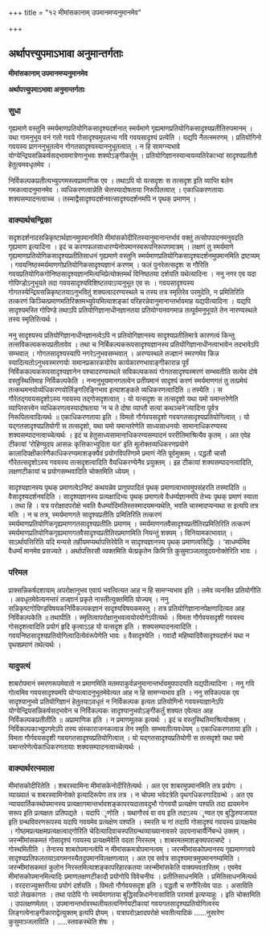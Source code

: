 +++
title = "१२ मीमांसकानाम् उपमानमप्यनुमानमेव"

+++


## अर्थापत्त्युपमाऽभावा अनुमान्तर्गताः

**मीमांसकानाम् उपमानमप्यनुमानमेव**

**अर्थापत्त्युपमाऽभावा अनुमान्तर्गताः**

### **सुधा**

गृह्यमाणे वस्तुनि स्मर्यमाणप्रतियोगिकसादृश्यदर्शनात् स्मर्यमाणे गृह्यमाणप्रतियोगिकसादृश्यप्रतीतिरुपमानम् । यथा गामनुभूय वनं गतो गवये गोसादृश्यमुपलभ्य गवि गवयसादृश्यं प्रत्येति । यद्यपि नैतत्स्मरणम् । प्रतियोगिनो गवयस्य प्रागननुभूतत्वेन गोगतसादृश्यस्याननुभूतत्वात् । न हि सामग्न्यभावे योग्येन्द्रियसन्निकर्षसद्भावमात्रेणानुभवः शक्योऽङ्गीकर्तुम् । प्रतियोगिज्ञानस्यान्वयव्यतिरेकाभ्यां सादृश्यप्रतीतौ हेतुत्वमवधृतमेव ।

निर्विकल्पकप्रतीत्यभ्युपगमस्त्वप्रामाणिक एव । तथाऽपि यो यत्सदृशः स तत्सदृश इति व्याप्ति बलेन गमकत्वादनुमानमेव । व्यधिकरणत्वान्नेति चेत्तस्यादोषताया निरूपितत्वात् । एकाधिकरणतायाः शक्यसम्पादनत्वाच्च । तस्माद्वैसादृश्यदर्शनवत्सादृश्यदर्शनमपि न पृथक् प्रमाणम् ।

### **वाक्यार्थचन्द्रिका**

सदृशदर्शनादसन्निकृष्टार्थज्ञानमुपमानमिति मीमांसकोदीरितस्यानुमानान्तर्भावं वक्तुं तत्सोपपादनमनुवदति गृह्यमाण इत्यादिना । इदं च करणफलसाधारण्येनोपमानस्वरूपनिरूपणमात्रम् । लक्षणं तु स्मर्यमाणे गृह्यमाणप्रतियोगिकसादृश्यप्रतीतिसाधनं गृह्यमाणे वस्तुनि स्मर्यमाणप्रतियोगिकसादृश्यदर्शनमुपमानमिति द्रष्टव्यम् । गवयनिष्ठस्मर्यमाणगोप्रतियोगिकसादृश्यज्ञानं करणम् । फलं पुनरेतत्सदृशः स गौरिति गवयप्रतियोगिकगोनिष्ठसादृश्यज्ञानमित्यभिप्रेत्योक्तमर्थं विनिष्ठतया दर्शयति यथेत्यादिना । ननु नगर एव यदा गोपिण्डोऽनुभूयते तदा गवयसादृश्यविशिष्टतयाऽप्यनुभूत एव सः । गवयसादृश्यस्य गोगतस्येन्द्रियसन्निकृष्टतयाऽनुभवितुं शक्यत्वादरण्यस्थले च तस्य तत्र स्मृतिरेव परमुदेति, न प्रमितिरिति तत्करणं किञ्चित्प्रमाणमतिरिक्तमभ्युपेयमित्याशङ्कां परिहरन्नेवानुमानान्तर्भावमाह यद्यपीत्यादिना । यद्यपि सादृश्यमस्ति गोपिण्डे तथाऽपि प्रतियोगिज्ञानाधीनज्ञानतया प्रतियोग्यनवगमान्न तत्पूर्वमनुभूयते तेन नारण्यस्थले तस्य स्मृतिरित्यर्थः ।

ननु सादृश्यस्य प्रतियोगिज्ञानाधीनज्ञानत्वेऽपि न प्रतियोगिज्ञानस्य सादृश्यप्रतीतिमात्रे कारणत्वं किन्तु तत्सविकल्पकरूपप्रतीतावेव । तथा च निर्बिकल्पकरूपसादृश्यज्ञानस्य प्रतियोगिज्ञानाधीनत्वाभावेन तदभावेऽपि सम्भवात् । गोगतसादृश्यस्यापि नगरेऽनुभवसम्भवात् । अरण्यस्थले तज्ज्ञानं स्मरणमेव किन्न स्यादित्यतोऽनुभवस्मरणयोः समानप्रकारकयोरेव कार्यकारणभावाङ्गीकारान्न पूर्वं निर्विककल्पकरूपसादृश्यज्ञानेन पश्चादरण्यस्थले सविकल्पकरूपं गोगतसादृश्यस्मरणं सम्भवतीति सत्येव दोषे वस्तुस्थितिमाह निर्विकल्पकेति । नन्वनुभूयमानगतत्वेन प्रतीयमानं सादृश्यं करणं स्मर्यमाणगतं तु तत्प्रमेयं तत्कथमनयोर्व्यधिकरणयोर्लिङ्गलिङ्गिभाव इत्याशङ्कते व्यधिकरणत्वादिति ॥ तस्येति । स गौरेतद्गवयसदृशोऽस्य गवयस्य तद्गोसदृशत्वात् । यो यत्सदृशः स तत्सदृशो यथा यमो यमान्तरेणेति व्याप्तिसत्त्वेन व्यधिकरणत्वस्यादोषताया ‘न च ते दोषा व्याप्तौ सत्यां कथञ्चने’त्यादिना पूर्वत्र निरूपितत्वादित्यर्थः ॥ एकाधिकरणताया इति । विमतो गौर्गवयसदृशो गवयगतसादृश्यप्रतियोगित्वात् । यो यद्गतसादृश्यप्रतियोगी स तत्सदृशो, यथा यमो यमान्तरेणेति साध्यसाधनयोः सामानाधिकरण्यस्य शक्यसम्पादनत्वाच्चेत्यर्थः । इदं च हेतुसाध्यसामानाधिकरण्यसम्पादनं पररीतिमाश्रित्यैव कृतम् । अत एवेह टीकायां ‘रोहिण्युदय आसन्नः कृत्तिकाभ्युदिता यत’ इति मूलोक्तव्यधिकरणप्रयोगे कालादिपक्षीकारेणैकाधिकरण्यमाशङ्क्यैवं प्रयोगविपरिणामे प्रमाणं नेति पूर्वमुक्तम् । पद्धतौ चासौ गौरेतत्सदृशोऽस्य गवयस्य तत्सदृशत्वादिति वैयधिकरण्येनैव प्रयुक्तम् । इह टीकायां शक्यसम्पादनत्वादिति, लक्षणटीकायां च प्रयोगसम्भवादिति चोक्तमिति ध्येयम् ।

सादृश्यज्ञानस्य पृथक् प्रमाणत्वेऽनिष्टं कथयन्नेव प्रागुपपादितं पृथक् प्रमाणत्वाभावमुपसंहरति तस्मादिति ॥ वैसादृश्यदर्शनवदिति । सादृश्यज्ञानस्य प्रत्यक्षादिभ्यः पृथक् प्रमाणत्वे वैधर्म्यज्ञानमपि तेभ्यः पृथक् प्रमाणं स्याता । तथा हि । यत्र परोक्षादपरोक्षे भवति वैधर्म्यादिमतिस्तस्मादयमन्यथेति, भवति चास्मादप्यन्यथा स इत्यपि तत्र मतिः । न च तत्र, स्मर्यमाणगते सादृश्यप्रतीतिः प्रमितिरिति तत्करणं स्मर्यमाणप्रतियोगिकगृह्यमाणगतसादृश्यप्रतीतिः प्रमाणम् । स्मर्यमाणगतवैसादृश्यप्रतीतिरप्रमितिरिति तत्करणं स्मर्यमाणप्रतियोगिकगृह्यमाणगतवैसादृश्यप्रतीतिरप्रमाणमिति नियन्तुं शक्यम् । विनियामकाभावात् । साऽर्थापत्तिरिति यदि मन्यसे तर्हीयमप्यर्थापत्तिरेवेति न सादृश्यज्ञानस्य पृथक् प्रमाणत्वसिद्धिः । ‘साधर्म्यमिव वैधर्म्यं मानमेव प्रसज्यते । अर्थापत्तिरसौ व्यक्तमिति चेत्प्रकृतेन किमि’ति कुसुमाञ्जलावुदयनोक्तेरिति भावः ।

### **परिमल**

प्राक्सन्निकर्षदशायाम् अपरोक्षानुभव एवायं भवत्वित्यत आह न हि सामग्न्यभाव इति । तमेव व्यनक्ति प्रतियोगीति । अवधृतमेवेत्यनन्तरं तज्ज्ञानं प्रकृते नास्तीत्युक्तमिति योज्यम् । ननु सन्निकृष्टगोपिण्डविषयकनिर्विकल्पकज्ञानं सादृश्यविषयकमस्तु । तत्र प्रतियोगिज्ञानानपेक्षणादित्यत आह निर्विकल्पकेति ॥ तथापीति । स्मृतित्वापरोक्षानुभवत्वयोरयोगेऽपीत्यर्थः । विमता गौर्गवयसदृशी गवयस्य गोसदृशत्वादिति प्रयोगं हृदि कृत्वाऽऽह यो यत्सदृश इति । शक्यसम्पादनत्वादिति । गवयनिष्ठसादृश्यप्रतियोगित्वादित्येवंरूपेणेति भावः ॥ वैसादृश्येति । गवादौ महिष्यादिवैसादृश्यदर्शनं यथा न पृथक्प्रमाणं तथेत्यर्थः ।

### **यादुपत्यं**

शाबरोपमानं स्मरणरूपमेवातो न प्रमाणमिति मतमपाकुर्वन्ननुमानान्तर्भावमुपपादयति यद्यपीत्यादिना । ननु गवि गोत्वमिव गवयसादृश्यमपि योग्यत्वादनुभूतमेवेत्यत आह न हि सामग्न्यभाव इति । ननु सविकल्पक एव सादृश्यानुभवे प्रतियोगिज्ञानं हेतुतयाऽवधृतं न निर्विकल्पक इत्यतः प्रतियोगिनो गवयस्याज्ञानेऽपि योग्येन्द्रियसन्निकर्षसद्भावेन च निर्विकल्पकः सादृश्यानुभवोऽङ्गीकर्तुं शक्यत एवेत्यत आह निर्विकल्पकप्रतीतीति ॥ अप्रामाणिक इति । न प्रमाणमूलक इत्यर्थः । इदं च वस्तुस्थितिमाश्रित्योक्तम् । निर्विकल्पकाभ्युपगमेऽपि तस्य संस्काराजनकत्वान्न तेन स्मृतिः सम्भवतीत्यवधेयम् ॥ एकाधिकरणताया इति । विमता गौर्गवयसदृशी गवयगतसादृश्यप्रतियोगित्वात् । यो यद्गतसादृश्यप्रतियोगी स तत्सदृशो यथा यमो यमान्तरेणेत्येकाधिकरणतायाः शक्यसम्पादनत्वाच्चेत्यर्थः ।

### **वाक्यार्थरत्नमाला**

मीमांसकोदीरितेति । शबरस्वामिना मीमांसकेनोदीरितेत्यर्थः । अत एव शाबरमुपमानमिति तत्र प्रयोगः । व्याख्यातं च शबरस्वामिनोक्ते इत्यादिरूपेण तत्र तत्र । न चोपमा भवेदत्रेति पृथगधिकरणादिग्रन्थे । अत एव न्यायवार्तिकस्थोपमानस्य प्रत्यक्षागमान्तर्भावशङ्कापरयदातावदुभौ गोगवयौ प्रत्यक्षेण पश्यति तदा ह्ययमनेन सरूप इति प्रत्यक्षतः प्रतिपद्यते । यदापि ृणोति । यथागौरवं वा वय इति तदाऽस्य ृण्वत एव बुद्धिरुपजायत इति ग्रन्थविवरणरूपस्य यदापि गवयमेव प्रत्यक्षेण पश्यति । स्मरति च गां तदापि गोसादृश्यं गवयस्य प्रत्यक्षमेव । गोष्ठमप्रत्यक्षमप्रत्यक्षत्वाद्गोरिति चेदित्यादिवाचस्पतिग्रन्थव्याख्यानावसरे उदयनाचार्यैर्निबन्धे उक्तम् । जरन्मीमांसकमतं गोसादृश्यं गवयस्य प्रत्यक्षमेवेति वदता निरस्तम् । शाबरमतमाशङ्क्यपराचष्टे । गोस्थमितीति । तेनास्य शाबरोपमानत्वेपि न मीमांसकमत्रोपमानत्वम् । जरन्मीमांसकोपमानस्य गृह्यमाणगवये सादृश्यप्रतिफलतयाऽवगमनस्यैतदुपमानविलक्षणत्वात् । अत एव सर्वत्र सादृश्यमात्रमुपमानगम्यमिति । जरन्मीमांसकमतं कुतोन निरस्तमित्याशङ्कापरिहारकतया जरन्मीमांसकेति वाक्यमवतारितम् । एवमेव मीमांसकोपमानमित्यादिः प्रमाणलक्षणटीकादौ प्रयोगोपि विवेचनीयः । प्रतीतिसाधनमिति । प्रमितिसाधनमित्यर्थः । वरदराज्युक्तरीत्या प्रयोगं दर्शयति । विमतो गौर्गवयसदृश इति । पद्धतौ च सगौरित्येव पाठः । असाविति पाठो लेखकागतः । तथा पाठेपि गोः स्मर्यमाणतया बुद्धिसन्निधानेनासाविति परामर्श इत्यप्याहुः । इति चोक्तमिति । उपलक्षणमेतत् । उपमानान्तर्भावस्थलीयतत्वनिर्णयटीकायां गवयगतसादृश्यप्रतियोगित्वस्य लिङ्गत्वेनाङ्गीकाराद्वेत्युक्तम् इत्यपि ज्ञेयम् । यत्रापरोऽक्षादपरोक्षे भवतीत्यादिकं ......नुसारेण कुसुमाञ्जलाविति । .....स्तवकस्थेति शेषः ।

